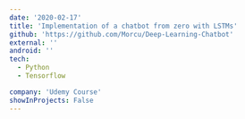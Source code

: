 ```yaml
---
date: '2020-02-17'
title: 'Implementation of a chatbot from zero with LSTMs'
github: 'https://github.com/Morcu/Deep-Learning-Chatbot'
external: ''
android: ''
tech:
  - Python
  - Tensorflow

company: 'Udemy Course'
showInProjects: False
---
```

